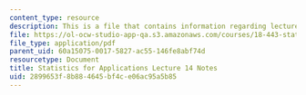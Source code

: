 ```yaml
---
content_type: resource
description: This is a file that contains information regarding lecture 14 notes.
file: https://ol-ocw-studio-app-qa.s3.amazonaws.com/courses/18-443-statistics-for-applications-spring-2015/2899653f8b884645bf4ce06ac95a5b85_MIT18_443S15_LEC14.pdf
file_type: application/pdf
parent_uid: 60a15075-0017-5827-ac55-146fe8abf74d
resourcetype: Document
title: Statistics for Applications Lecture 14 Notes
uid: 2899653f-8b88-4645-bf4c-e06ac95a5b85
---
```

